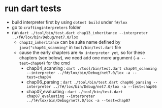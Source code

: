 # run dart tests

- build interpreter first by using `dotnet build` under `f#/lox`
- go to `craftinginterpreters` folder
- run `dart ./tool/bin/test.dart chap13_inheritance --interpreter ../f#/lox/bin/Debug/net7.0/lox`
  - `chap13_inheritance` can be suite name defined by `java("chap04_scanning"` in `tool/bin/test.dart` file
  - cause the early chapters are `No interpreter yet`, so for these chapters (see below), we need add one more argument (`-a --test=chap04`) for the cmd
    - chap04_scanning : `dart ./tool/bin/test.dart chap04_scanning --interpreter ../f#/lox/bin/Debug/net7.0/lox -a --test=chap04`
    - chap06_parsing : `dart ./tool/bin/test.dart chap06_parsing --interpreter ../f#/lox/bin/Debug/net7.0/lox -a --test=chap06`
    - chap07_evaluating : `dart ./tool/bin/test.dart chap07_evaluating --interpreter ../f#/lox/bin/Debug/net7.0/lox -a --test=chap07`
